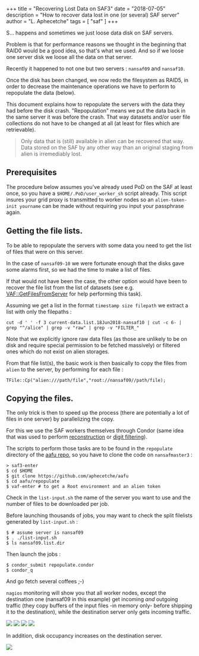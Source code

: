 +++
title = "Recovering Lost Data on SAF3"
date = "2018-07-05"
description = "How to recover data lost in one (or several) SAF server"
author = "L. Aphecetche"
tags = [ "saf" ]
+++

S... happens and sometimes we just loose data disk on SAF servers. 

Problem is that for performance reasons we thought in the beginning that RAID0 would be a good idea, so that's what we used. And so if we loose one server disk we loose all the data on that server.

Recently it happened to not one but two servers : `nansaf09` and `nansaf10`.

Once the disk has been changed, we now redo the filesystem as RAID5, in order to decrease the maintenance operations we have to perform to repopulate the data (below).

This document explains how to repopulate the servers with the data they had before the disk crash. "Repopulation" means we put the data back in the same server it was before the crash. That way datasets and/or user file collections do not have to be changed at all (at least for files which are retrievable).

> Only data that is (still) available in alien can be recovered that way.
> Data stored on the SAF by any other way than an original staging from alien is irremediably lost.

## Prerequisites

The procedure below assumes you've already used PoD on the SAF at least once, so you have a `$HOME/.PoD/user_worker_sh` script already. This script insures your grid proxy is transmitted to worker nodes so an `alien-token-init yourname` can be made without requiring you input your passphrase again.

## Getting the file lists.

To be able to repopulate the servers with some data you need to get the list of files that were on this server. 

In the case of `nansaf09-10` we were fortunate enough that the disks gave some alarms first, so we had the time to make a list of files. 

If that would not have been the case, the other option would have been to recover the file list from the list of datasets (see e.g. [VAF::GetFilesFromServer](https://github.com/aphecetche/aafu/blob/master/VAF.h) for help performing this task).

Assuming we get a list in the format `timestamp size filepath` we extract a list with only the filepaths :

```
cut -d ' ' -f 3 current-data.list.18Jun2018-nansaf10 | cut -c 6- | grep "^/alice" | grep -v "raw" | grep -v "FILTER_"
```

Note that we explicitly ignore raw data files (as those are unlikely to be on disk and require special permission to be fetched massively) or filtered ones which do not exist on alien storages.

From that file list(s), the basic work is then basically to copy the files from `alien` to the server, by performing for each file : 

```
TFile::Cp("alien:///path/file","root://nansaf09//path/file);
```

## Copying the files.

The only trick is then to speed up the process (there are potentially a lot of files in one server) by parallelizing the copy. 

For this we use the SAF workers themselves through Condor (same idea that was used to perform [reconstruction](/saf3-reco/) or [digit filtering](/2016/03/13/o2-create-digit-files/)).

The scripts to perform those tasks are to be found in the `repopulate` directory of the [aafu repo](https://github.com/aphecetche/aafu/blob/master/repopulate), so you have to clone the code on `nansafmaster3` : 

```
> saf3-enter
$ cd $HOME
$ git clone https://github.com/aphecetche/aafu
$ cd aafu/repopulate
$ vaf-enter # to get a Root environment and an alien token
```

Check in the `list-input.sh` the name of the server you want to use and the number of files to be downloaded per job.

Before launching thousands of jobs, you may want to check the split filelists generated by `list-input.sh` : 

```
$ # assume server is nansaf09
$ . ./list-input.sh
$ ls nansaf09.list.dir
```

Then launch the jobs :

```
$ condor_submit repopulate.condor
$ condor_q
```

And go fetch several coffees ;-)

`nagios` monitoring will show you that all worker nodes, except the destination one (nansaf09 in this example) get incoming _and_ outgoing traffic (they copy buffers of the input files -in memory only- before shipping it to the destination), while the destination server only gets incoming traffic. 

![](/post/saf-repopulate-data/saf-reload-nansaf08-netw-in.png)
![](/post/saf-repopulate-data/saf-reload-nansaf08-netw-out.png)
![](/post/saf-repopulate-data/saf-reload-nansaf09-netw-in.png)
![](/post/saf-repopulate-data/saf-reload-nansaf09-netw-in.png)

In addition, disk occupancy increases on the destination server.

![](/post/saf-repopulate-data/saf-reload-nansaf09-data.png)
